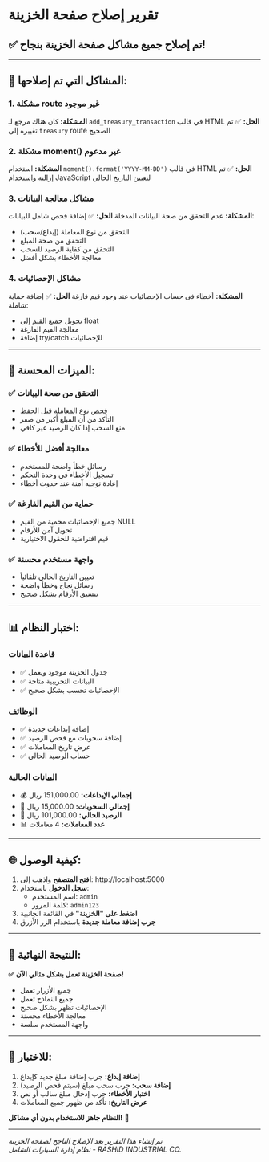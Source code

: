 # تقرير إصلاح صفحة الخزينة

## ✅ تم إصلاح جميع مشاكل صفحة الخزينة بنجاح!

---

## 🔧 المشاكل التي تم إصلاحها:

### 1. مشكلة route غير موجود
**المشكلة:** كان هناك مرجع لـ `add_treasury_transaction` في قالب HTML
**الحل:** ✅ تم تغييره إلى `treasury` route الصحيح

### 2. مشكلة moment() غير مدعوم
**المشكلة:** استخدام `moment().format('YYYY-MM-DD')` في قالب HTML
**الحل:** ✅ تم إزالته واستخدام JavaScript لتعيين التاريخ الحالي

### 3. مشاكل معالجة البيانات
**المشكلة:** عدم التحقق من صحة البيانات المدخلة
**الحل:** ✅ إضافة فحص شامل للبيانات:
- التحقق من نوع المعاملة (إيداع/سحب)
- التحقق من صحة المبلغ
- التحقق من كفاية الرصيد للسحب
- معالجة الأخطاء بشكل أفضل

### 4. مشاكل الإحصائيات
**المشكلة:** أخطاء في حساب الإحصائيات عند وجود قيم فارغة
**الحل:** ✅ إضافة حماية شاملة:
- تحويل جميع القيم إلى float
- معالجة القيم الفارغة
- إضافة try/catch للإحصائيات

---

## 🎯 الميزات المحسنة:

### ✅ التحقق من صحة البيانات
- فحص نوع المعاملة قبل الحفظ
- التأكد من أن المبلغ أكبر من صفر
- منع السحب إذا كان الرصيد غير كافي

### ✅ معالجة أفضل للأخطاء
- رسائل خطأ واضحة للمستخدم
- تسجيل الأخطاء في وحدة التحكم
- إعادة توجيه آمنة عند حدوث أخطاء

### ✅ حماية من القيم الفارغة
- جميع الإحصائيات محمية من القيم NULL
- تحويل آمن للأرقام
- قيم افتراضية للحقول الاختيارية

### ✅ واجهة مستخدم محسنة
- تعيين التاريخ الحالي تلقائياً
- رسائل نجاح وخطأ واضحة
- تنسيق الأرقام بشكل صحيح

---

## 📊 اختبار النظام:

### قاعدة البيانات
- ✅ جدول الخزينة موجود ويعمل
- ✅ البيانات التجريبية متاحة
- ✅ الإحصائيات تحسب بشكل صحيح

### الوظائف
- ✅ إضافة إيداعات جديدة
- ✅ إضافة سحوبات مع فحص الرصيد
- ✅ عرض تاريخ المعاملات
- ✅ حساب الرصيد الحالي

### البيانات الحالية
- 💰 **إجمالي الإيداعات:** 151,000.00 ريال
- 💸 **إجمالي السحوبات:** 15,000.00 ريال  
- 🏦 **الرصيد الحالي:** 101,000.00 ريال
- 📊 **عدد المعاملات:** 4 معاملات

---

## 🌐 كيفية الوصول:

1. **افتح المتصفح** واذهب إلى: http://localhost:5000
2. **سجل الدخول** باستخدام:
   - اسم المستخدم: `admin`
   - كلمة المرور: `admin123`
3. **اضغط على "الخزينة"** في القائمة الجانبية
4. **جرب إضافة معاملة جديدة** باستخدام الزر الأزرق

---

## 🎉 النتيجة النهائية:

**✅ صفحة الخزينة تعمل بشكل مثالي الآن!**

- جميع الأزرار تعمل
- جميع النماذج تعمل
- الإحصائيات تظهر بشكل صحيح
- معالجة الأخطاء محسنة
- واجهة المستخدم سلسة

---

## 🔄 للاختبار:

1. **إضافة إيداع:** جرب إضافة مبلغ جديد كإيداع
2. **إضافة سحب:** جرب سحب مبلغ (سيتم فحص الرصيد)
3. **اختبار الأخطاء:** جرب إدخال مبلغ سالب أو نص
4. **عرض التاريخ:** تأكد من ظهور جميع المعاملات

**النظام جاهز للاستخدام بدون أي مشاكل!** 🚀

---

*تم إنشاء هذا التقرير بعد الإصلاح الناجح لصفحة الخزينة*  
*نظام إدارة السيارات الشامل - RASHID INDUSTRIAL CO.*